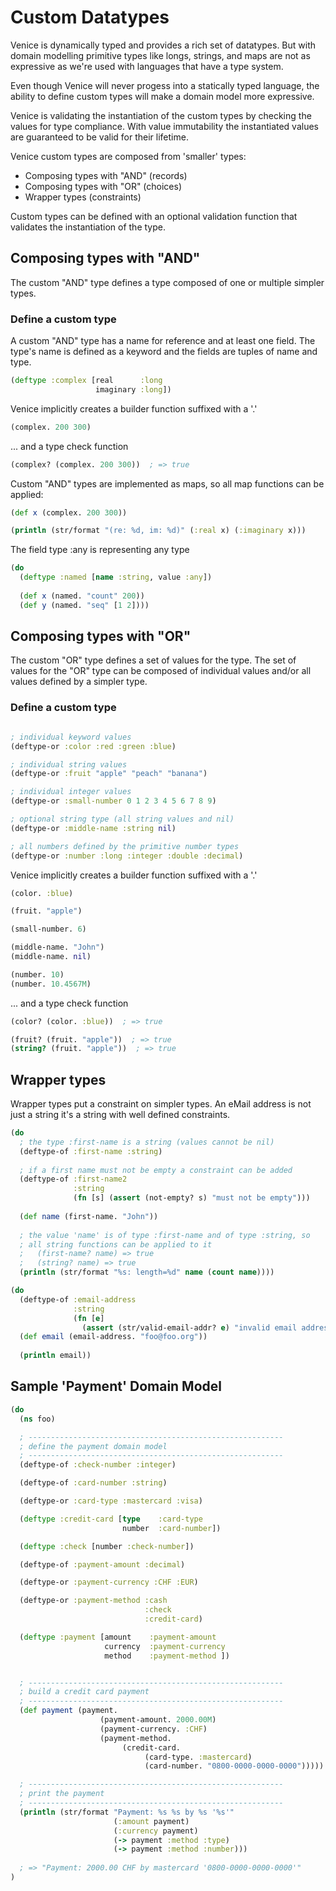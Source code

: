 # Custom Datatypes

Venice is dynamically typed and provides a rich set of datatypes. But with domain
modelling primitive types like longs, strings, and maps are not as expressive as 
we're used with languages that have a type system.

Even though Venice will never progess into a statically typed language, the ability
to define custom types will make a domain model more expressive. 

Venice is validating the instantiation of the custom types by checking the values 
for type compliance. With value immutability the instantiated values are guaranteed
to be valid for their lifetime.

Venice custom types are composed from 'smaller' types:

- Composing types with "AND" (records)
- Composing types with "OR" (choices)
- Wrapper types (constraints)

Custom types can be defined with an optional validation function that validates
the instantiation of the type.



## Composing types with "AND"

The custom "AND" type defines a type composed of one or multiple simpler types.


### Define a custom type 

A custom "AND" type has a name for reference and at least one field. The type's name 
is defined as a keyword and the fields are tuples of name and type.


```clojure
(deftype :complex [real      :long
                   imaginary :long])
 ```
 
Venice implicitly creates a builder function suffixed with a '.'
  
```clojure
(complex. 200 300)
```

... and a type check function 

```clojure
(complex? (complex. 200 300))  ; => true
```

Custom "AND" types are implemented as maps, so all map functions can be applied:

 ```clojure
(def x (complex. 200 300))

(println (str/format "(re: %d, im: %d)" (:real x) (:imaginary x)))
```
 

The field type :any is representing any type

```clojure
(do
  (deftype :named [name :string, value :any]) 
  
  (def x (named. "count" 200))
  (def y (named. "seq" [1 2])))
```


## Composing types with "OR"

The custom "OR" type defines a set of values for the type. The set of values 
for the "OR" type can be composed of individual values and/or all values 
defined by a simpler type.


### Define a custom type 

```clojure

; individual keyword values 
(deftype-or :color :red :green :blue)

; individual string values 
(deftype-or :fruit "apple" "peach" "banana")

; individual integer values
(deftype-or :small-number 0 1 2 3 4 5 6 7 8 9)

; optional string type (all string values and nil)
(deftype-or :middle-name :string nil)

; all numbers defined by the primitive number types
(deftype-or :number :long :integer :double :decimal)

 ```

Venice implicitly creates a builder function suffixed with a '.'
  
```clojure
(color. :blue)

(fruit. "apple")

(small-number. 6)

(middle-name. "John")
(middle-name. nil)

(number. 10)
(number. 10.4567M)
```

... and a type check function 

```clojure
(color? (color. :blue))  ; => true

(fruit? (fruit. "apple"))  ; => true
(string? (fruit. "apple"))  ; => true
```




## Wrapper types

Wrapper types put a constraint on simpler types. An eMail address is not just a
string it's a string with well defined constraints.


```clojure
(do
  ; the type :first-name is a string (values cannot be nil)
  (deftype-of :first-name :string)
  
  ; if a first name must not be empty a constraint can be added
  (deftype-of :first-name2 
              :string 
              (fn [s] (assert (not-empty? s) "must not be empty")))
 
  (def name (first-name. "John"))
  
  ; the value 'name' is of type :first-name and of type :string, so
  ; all string functions can be applied to it
  ;   (first-name? name) => true
  ;   (string? name) => true 
  (println (str/format "%s: length=%d" name (count name))))
```


```clojure
(do
  (deftype-of :email-address 
              :string
              (fn [e] 
                (assert (str/valid-email-addr? e) "invalid email address")))
  (def email (email-address. "foo@foo.org"))
  
  (println email))
```



## Sample 'Payment' Domain Model

```clojure
(do
  (ns foo)

  ; ---------------------------------------------------------
  ; define the payment domain model
  ; ---------------------------------------------------------
  (deftype-of :check-number :integer)

  (deftype-of :card-number :string)

  (deftype-or :card-type :mastercard :visa)

  (deftype :credit-card [type    :card-type 
                         number  :card-number])

  (deftype :check [number :check-number])

  (deftype-of :payment-amount :decimal)

  (deftype-or :payment-currency :CHF :EUR)

  (deftype-or :payment-method :cash
                              :check
                              :credit-card)

  (deftype :payment [amount    :payment-amount
                     currency  :payment-currency
                     method    :payment-method ])


  ; ---------------------------------------------------------
  ; build a credit card payment
  ; ---------------------------------------------------------
  (def payment (payment.
                    (payment-amount. 2000.00M)
                    (payment-currency. :CHF)
                    (payment-method.
                         (credit-card.
                              (card-type. :mastercard)
                              (card-number. "0800-0000-0000-0000")))))

  ; ---------------------------------------------------------
  ; print the payment
  ; ---------------------------------------------------------
  (println (str/format "Payment: %s %s by %s '%s'"
                       (:amount payment)
                       (:currency payment)
                       (-> payment :method :type)
                       (-> payment :method :number)))
            
  ; => "Payment: 2000.00 CHF by mastercard '0800-0000-0000-0000'"  
)
```

